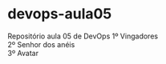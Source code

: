 # devops-aula05
Repositório aula 05 de DevOps
1º Vingadores <br/>
2º Senhor dos anéis <br/>
3º Avatar
